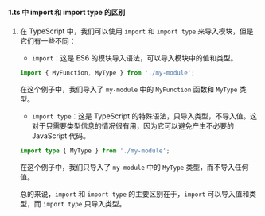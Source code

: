 #### 1.ts 中 import 和 import type 的区别

1. 在 TypeScript 中，我们可以使用 `import` 和 `import type` 来导入模块，但是它们有一些不同：

   - `import`：这是 ES6 的模块导入语法，可以导入模块中的值和类型。

   ```typescript
   import { MyFunction, MyType } from './my-module';
   ```

   在这个例子中，我们导入了 `my-module` 中的 `MyFunction` 函数和 `MyType` 类型。

   - `import type`：这是 TypeScript 的特殊语法，只导入类型，不导入值。这对于只需要类型信息的情况很有用，因为它可以避免产生不必要的 JavaScript 代码。

   ```typescript
   import type { MyType } from './my-module';
   ```

   在这个例子中，我们只导入了 `my-module` 中的 `MyType` 类型，而不导入任何值。

   总的来说，`import` 和 `import type` 的主要区别在于，`import` 可以导入值和类型，而 `import type` 只导入类型。